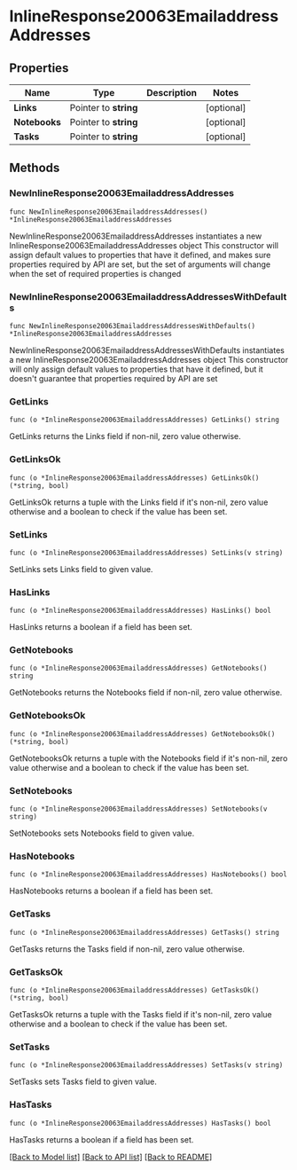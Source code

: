# InlineResponse20063EmailaddressAddresses

## Properties

Name | Type | Description | Notes
------------ | ------------- | ------------- | -------------
**Links** | Pointer to **string** |  | [optional] 
**Notebooks** | Pointer to **string** |  | [optional] 
**Tasks** | Pointer to **string** |  | [optional] 

## Methods

### NewInlineResponse20063EmailaddressAddresses

`func NewInlineResponse20063EmailaddressAddresses() *InlineResponse20063EmailaddressAddresses`

NewInlineResponse20063EmailaddressAddresses instantiates a new InlineResponse20063EmailaddressAddresses object
This constructor will assign default values to properties that have it defined,
and makes sure properties required by API are set, but the set of arguments
will change when the set of required properties is changed

### NewInlineResponse20063EmailaddressAddressesWithDefaults

`func NewInlineResponse20063EmailaddressAddressesWithDefaults() *InlineResponse20063EmailaddressAddresses`

NewInlineResponse20063EmailaddressAddressesWithDefaults instantiates a new InlineResponse20063EmailaddressAddresses object
This constructor will only assign default values to properties that have it defined,
but it doesn't guarantee that properties required by API are set

### GetLinks

`func (o *InlineResponse20063EmailaddressAddresses) GetLinks() string`

GetLinks returns the Links field if non-nil, zero value otherwise.

### GetLinksOk

`func (o *InlineResponse20063EmailaddressAddresses) GetLinksOk() (*string, bool)`

GetLinksOk returns a tuple with the Links field if it's non-nil, zero value otherwise
and a boolean to check if the value has been set.

### SetLinks

`func (o *InlineResponse20063EmailaddressAddresses) SetLinks(v string)`

SetLinks sets Links field to given value.

### HasLinks

`func (o *InlineResponse20063EmailaddressAddresses) HasLinks() bool`

HasLinks returns a boolean if a field has been set.

### GetNotebooks

`func (o *InlineResponse20063EmailaddressAddresses) GetNotebooks() string`

GetNotebooks returns the Notebooks field if non-nil, zero value otherwise.

### GetNotebooksOk

`func (o *InlineResponse20063EmailaddressAddresses) GetNotebooksOk() (*string, bool)`

GetNotebooksOk returns a tuple with the Notebooks field if it's non-nil, zero value otherwise
and a boolean to check if the value has been set.

### SetNotebooks

`func (o *InlineResponse20063EmailaddressAddresses) SetNotebooks(v string)`

SetNotebooks sets Notebooks field to given value.

### HasNotebooks

`func (o *InlineResponse20063EmailaddressAddresses) HasNotebooks() bool`

HasNotebooks returns a boolean if a field has been set.

### GetTasks

`func (o *InlineResponse20063EmailaddressAddresses) GetTasks() string`

GetTasks returns the Tasks field if non-nil, zero value otherwise.

### GetTasksOk

`func (o *InlineResponse20063EmailaddressAddresses) GetTasksOk() (*string, bool)`

GetTasksOk returns a tuple with the Tasks field if it's non-nil, zero value otherwise
and a boolean to check if the value has been set.

### SetTasks

`func (o *InlineResponse20063EmailaddressAddresses) SetTasks(v string)`

SetTasks sets Tasks field to given value.

### HasTasks

`func (o *InlineResponse20063EmailaddressAddresses) HasTasks() bool`

HasTasks returns a boolean if a field has been set.


[[Back to Model list]](../README.md#documentation-for-models) [[Back to API list]](../README.md#documentation-for-api-endpoints) [[Back to README]](../README.md)


